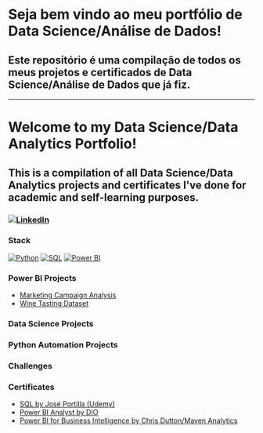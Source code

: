 # Seja bem vindo ao meu portfólio de Data Science/Análise de Dados!

## Este repositório é uma compilação de todos os meus projetos e certificados de Data Science/Análise de Dados que já fiz.


______________________________________________________________________________________________________


# Welcome to my Data Science/Data Analytics Portfolio!

## This is a compilation of all Data Science/Data Analytics projects and certificates I've done for academic and self-learning purposes.


### [![LinkedIn](https://img.shields.io/badge/linkedin-grey?style=for-the-badge&logo=linkedin)](https://www.linkedin.com/in/lucas-kotowski/)

### Stack
[![Python](https://img.shields.io/badge/python-grey?style=for-the-badge&logo=python)]([https://github.com/lucas.kotowski](https://github.com/lucaskotowski/data-science-portfolio))
[![SQL](https://img.shields.io/badge/sql-grey?style=for-the-badge&logo=mysql)]([https://github.com/lucas.kotowski](https://github.com/lucaskotowski/data-science-portfolio))
[![Power BI](https://img.shields.io/badge/power-bi-grey?style=for-the-badge&logo=powerbi)]([https://github.com/lucas.kotowski](https://github.com/lucaskotowski/data-science-portfolio))

### Power BI Projects
- [Marketing Campaign Analysis](https://github.com/lucaskotowski/data-science-portfolio/tree/main/power-bi/marketing-analysis)
- [Wine Tasting Dataset](https://github.com/lucaskotowski/data-science-portfolio/tree/main/power-bi/wine-tasting)

### Data Science Projects
<links go here>

### Python Automation Projects
<links go here>

### Challenges
<links go here>

### Certificates
- [SQL by José Portilla (Udemy)](https://github.com/lucaskotowski/data-science-portfolio/blob/main/certificates/Certificado%20PostgreSQL.pdf)
- [Power BI Analyst by DIO](https://github.com/lucaskotowski/data-science-portfolio/blob/main/certificates/DIO.pdf)
- [Power BI for Business Intelligence by Chris Dutton/Maven Analytics](https://github.com/lucaskotowski/data-science-portfolio/blob/main/certificates/UC-ceec944b-8906-48a1-a559-8fe3f6416698.pdf)
